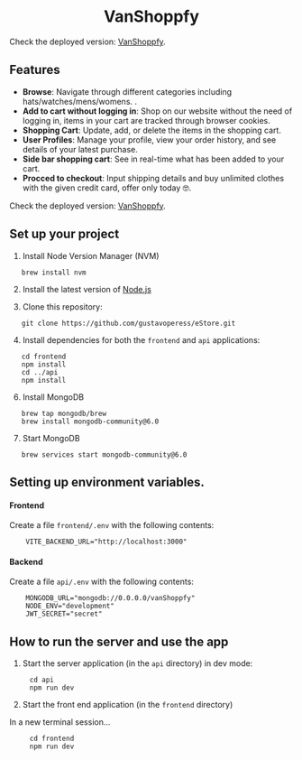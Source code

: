 <h1 align="center">
  VanShoppfy
</h1>


Check the deployed version: 
  [VanShoppfy](https://vanshoppfy.onrender.com/).

## Features

- **Browse**: Navigate through different categories including hats/watches/mens/womens. .
- **Add to cart without logging in**: Shop on our website without the need of logging in, items in your cart are tracked through browser cookies.
- **Shopping Cart**: Update, add, or delete the items in the shopping cart.
- **User Profiles**: Manage your profile, view your order history, and see details of your latest purchase.
- **Side bar shopping cart**: See in real-time what has been added to your cart.
- **Procced to checkout**: Input shipping details and buy unlimited clothes with the given credit card, offer only today 🤓.



Check the deployed version: 
  [VanShoppfy](https://vanshoppfy.onrender.com/).


##  Set up your project  

1. Install Node Version Manager (NVM)
```
   brew install nvm
```
2. Install the latest version of [Node.js](https://nodejs.org/en/)

3. Clone this repository: 
 ```
    git clone https://github.com/gustavoperess/eStore.git
```

4. Install dependencies for both the `frontend` and `api` applications:
```
   cd frontend
   npm install
   cd ../api
   npm install
```

6. Install MongoDB
```
   brew tap mongodb/brew
   brew install mongodb-community@6.0
```
 
7. Start MongoDB
```
   brew services start mongodb-community@6.0
```

##  Setting up environment variables.  

#### Frontend

Create a file `frontend/.env` with the following contents:

```
    VITE_BACKEND_URL="http://localhost:3000"
```

#### Backend

Create a file `api/.env` with the following contents:

```
    MONGODB_URL="mongodb://0.0.0.0/vanShoppfy"
    NODE_ENV="development"
    JWT_SECRET="secret"
```

##  How to run the server and use the app 

1. Start the server application (in the `api` directory) in dev mode:

```
     cd api
     npm run dev
```

2. Start the front end application (in the `frontend` directory)

In a new terminal session...

```
     cd frontend
     npm run dev
```







